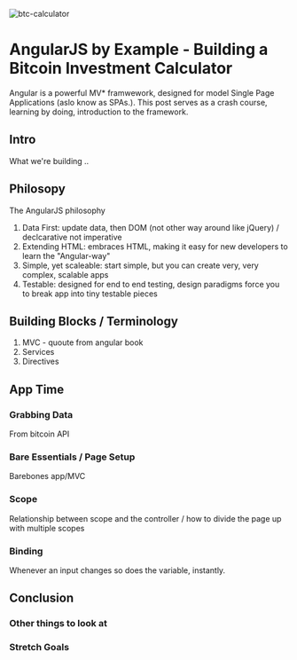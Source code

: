 
![btc-calculator](https://raw.github.com/mjhea0/thinkful-angular/master/btc-calc.png)


# AngularJS by Example - Building a Bitcoin Investment Calculator

Angular is a powerful MV* framwework, designed for model Single Page Applications (aslo know as SPAs.). This post serves as a crash course, learning by doing, introduction to the framework. 

## Intro

What we're building ..

## Philosopy

The AngularJS philosophy

1. Data First: update data, then DOM (not other way around like jQuery) / declcarative not imperative
2. Extending HTML: embraces HTML, making it easy for new developers to learn the "Angular-way"
3. Simple, yet scaleable: start simple, but you can create very, very complex, scalable apps 
4. Testable: designed for end to end testing, design paradigms force you to break app into tiny testable pieces


## Building Blocks / Terminology

1. MVC - quoute from angular book
2. Services
3. Directives

## App Time

### Grabbing Data

From bitcoin API

### Bare Essentials / Page Setup

Barebones app/MVC

### Scope

Relationship between scope and the controller / how to divide the page up with multiple scopes

### Binding

Whenever an input changes so does the variable, instantly.

## Conclusion

### Other things to look at
### Stretch Goals
